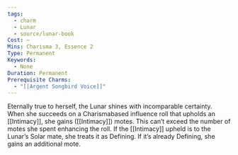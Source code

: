 ```yaml
---
tags:
  - charm
  - Lunar
  - source/lunar-book
Cost: —
Mins: Charisma 3, Essence 2
Type: Permanent
Keywords:
  - None
Duration: Permanent
Prerequisite Charms:
  - "[[Argent Songbird Voice]]"
---
```

Eternally true to herself, the Lunar shines with incomparable certainty. When she succeeds on a Charismabased influence roll that upholds an [[Intimacy]], she gains ([[Intimacy]]) motes. This can’t exceed the number of motes she spent enhancing the roll. If the [[Intimacy]] upheld is to the Lunar’s Solar mate, she treats it as Defining. If it’s already Defining, she gains an additional mote.